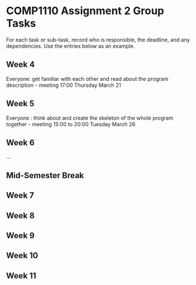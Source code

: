 # COMP1110 Assignment 2 Group Tasks

For each task or sub-task, record who is responsible, the deadline, and any dependencies.
Use the entries below as an example.

## Week 4

Everyone: get familiar with each other and read about the program description -  meeting 17:00 Thursday March 21

## Week 5

Everyone : think about and create the skeleton of the whole program together - meeting 15:00 to 20:00 Tuesday March 26

## Week 6

...

## Mid-Semester Break

## Week 7

## Week 8

## Week 9

## Week 10

## Week 11
